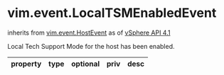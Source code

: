 vim.event.LocalTSMEnabledEvent
==============================
inherits from [vim.event.HostEvent](docs/vim.event.HostEvent.md)
as of [vSphere API 4.1](vim.version.md#vim.version.version6)


Local Tech Support Mode for the host has been enabled.

| property | type | optional | priv | desc |
|:---------|:-----|:---------|:-----|:-----|


